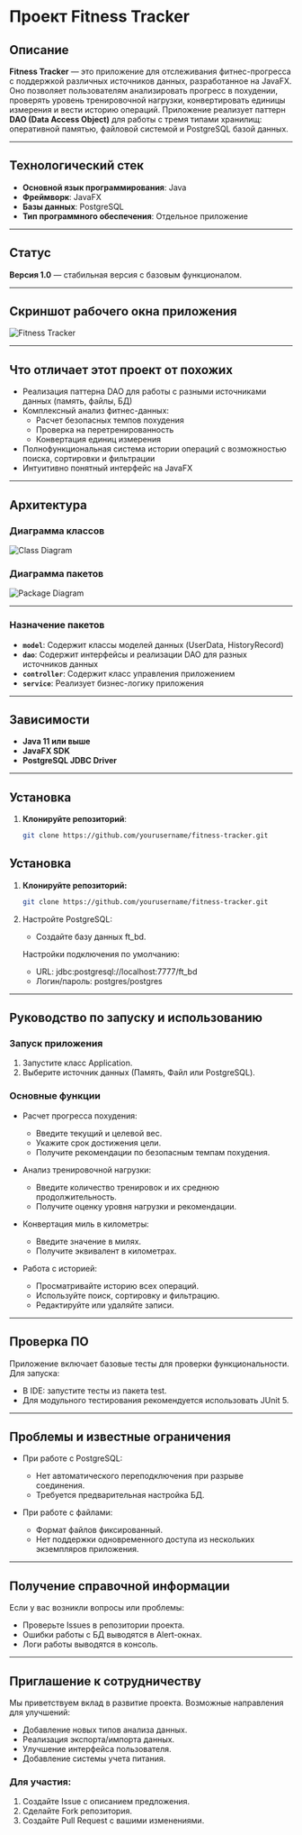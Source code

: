 # Проект Fitness Tracker

## Описание

**Fitness Tracker** — это приложение для отслеживания фитнес-прогресса с поддержкой различных источников данных, разработанное на JavaFX. Оно позволяет пользователям анализировать прогресс в похудении, проверять уровень тренировочной нагрузки, конвертировать единицы измерения и вести историю операций. Приложение реализует паттерн **DAO (Data Access Object)** для работы с тремя типами хранилищ: оперативной памятью, файловой системой и PostgreSQL базой данных.

---

## Технологический стек

- **Основной язык программирования**: Java
- **Фреймворк**: JavaFX
- **Базы данных**: PostgreSQL
- **Тип программного обеспечения**: Отдельное приложение

---

## Статус

**Версия 1.0** — стабильная версия с базовым функционалом.

---

## Скриншот рабочего окна приложения
![Fitness Tracker](FitnessTrackerClassDiagram.png)

---

## Что отличает этот проект от похожих

- Реализация паттерна DAO для работы с разными источниками данных (память, файлы, БД)
- Комплексный анализ фитнес-данных:
    - Расчет безопасных темпов похудения
    - Проверка на перетренированность
    - Конвертация единиц измерения
- Полнофункциональная система истории операций с возможностью поиска, сортировки и фильтрации
- Интуитивно понятный интерфейс на JavaFX

---

## Архитектура

### Диаграмма классов
![Class Diagram](FitnessTrackerClassDiagram.png)

### Диаграмма пакетов
![Package Diagram](FitnessTrackerPackageDiagram.png)

---

### Назначение пакетов

- **`model`**: Содержит классы моделей данных (UserData, HistoryRecord)
- **`dao`**: Содержит интерфейсы и реализации DAO для разных источников данных
- **`controller`**: Содержит класс управления приложением
- **`service`**: Реализует бизнес-логику приложения

---

## Зависимости

- **Java 11 или выше**
- **JavaFX SDK**
- **PostgreSQL JDBC Driver**

---

## Установка

1. **Клонируйте репозиторий**:
   ```bash
   git clone https://github.com/yourusername/fitness-tracker.git
   
## Установка

1. **Клонируйте репозиторий:**
   ```bash
   git clone https://github.com/yourusername/fitness-tracker.git

2. Настройте PostgreSQL:
    - Создайте базу данных ft_bd.

   Настройки подключения по умолчанию:
    - URL: jdbc:postgresql://localhost:7777/ft_bd
    - Логин/пароль: postgres/postgres

---

## Руководство по запуску и использованию

### Запуск приложения

1. Запустите класс Application.
2. Выберите источник данных (Память, Файл или PostgreSQL).

### Основные функции

- Расчет прогресса похудения:
    - Введите текущий и целевой вес.
    - Укажите срок достижения цели.
    - Получите рекомендации по безопасным темпам похудения.

- Анализ тренировочной нагрузки:
    - Введите количество тренировок и их среднюю продолжительность.
    - Получите оценку уровня нагрузки и рекомендации.

- Конвертация миль в километры:
    - Введите значение в милях.
    - Получите эквивалент в километрах.

- Работа с историей:
    - Просматривайте историю всех операций.
    - Используйте поиск, сортировку и фильтрацию.
    - Редактируйте или удаляйте записи.

---

## Проверка ПО

Приложение включает базовые тесты для проверки функциональности. Для запуска:
- В IDE: запустите тесты из пакета test.
- Для модульного тестирования рекомендуется использовать JUnit 5.

---

## Проблемы и известные ограничения

- При работе с PostgreSQL:
    - Нет автоматического переподключения при разрыве соединения.
    - Требуется предварительная настройка БД.

- При работе с файлами:
    - Формат файлов фиксированный.
    - Нет поддержки одновременного доступа из нескольких экземпляров приложения.

---

## Получение справочной информации

Если у вас возникли вопросы или проблемы:
- Проверьте Issues в репозитории проекта.
- Ошибки работы с БД выводятся в Alert-окнах.
- Логи работы выводятся в консоль.

---

## Приглашение к сотрудничеству

Мы приветствуем вклад в развитие проекта. Возможные направления для улучшений:
- Добавление новых типов анализа данных.
- Реализация экспорта/импорта данных.
- Улучшение интерфейса пользователя.
- Добавление системы учета питания.

### Для участия:
1. Создайте Issue с описанием предложения.
2. Сделайте Fork репозитория.
3. Создайте Pull Request с вашими изменениями.

